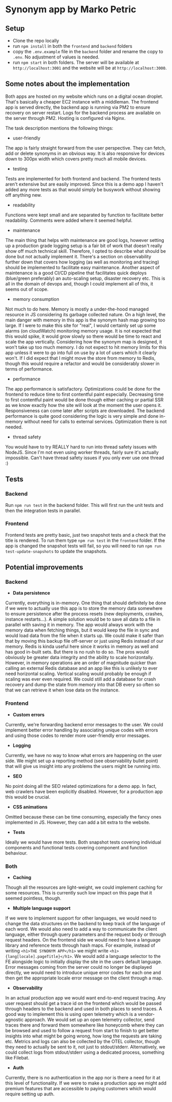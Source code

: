 # Synonym app by Marko Petric

## Setup

* Clone the repo locally
* run `npm install` in both the `frontend` and `backend` folders
* copy the `.env.example` file in the `backend` folder and rename the copy to `.env`. No adjustment of values is needed.
* run `npm start` in both folders.
The server will be available at `http://localhost:3001` and the website will be at `http://localhost:3000`.

## Some notes about the implementation

Both apps are hosted on my website which runs on a digital ocean droplet. That's basically a cheaper EC2 instance with a middleman. The frontend app is served directly, the backend app is running via PM2 to ensure recovery on server restart. Logs for the backend process are available on the server through PM2. Hosting is configured via Nginx.

The task description mentions the following things:

* user-friendly

The app is fairly straight forward from the user perspective. They can fetch, add or delete synonyms in an obvious way. It is also responsive for devices down to 300px width which covers pretty much all mobile devices.
* testing

Tests are implemented for both frontend and backend. The frontend tests aren't extensive but are easily improved. Since this is a demo app I haven't added any more tests as that would simply be busywork without showing off anything new.
* readability

Functions were kept small and are separated by function to facilitate better readability. Comments were added where it seemed helpful.
* maintenance

The main thing that helps with maintenance are good logs, however setting up a production grade logging setup is a fair bit of work that doesn't really show off much technical skill. Therefore, I opted to describe what should be done but not actually implement it. There's a section on observability further down that covers how logging (as well as monitoring and tracing) should be implemented to facilitate easy maintenance. Another aspect of maintenance is a good CI/CD pipeline that facilitates quick deploys (blue/green preferably) an auto-scaling setup, disaster recovery etc. This is all in the domain of devops and, though I could implement all of this, it seems out of scope.
* memory consumption

Not much to do here. Memory is mostly a under-the-hood managed resource in JS considering its garbage collected nature. On a high level, the main danger with memory in this app is the synonym hash map growing too large. If I were to make this site for "real", I would certainly set up some alarms (on cloudWatch) monitoring memory usage. It is not expected that this would spike, it would grow slowly so there would be time to react and scale the app vertically. Considering how the synonym map is designed, it won't take up too much memory. I do not expect to hit memory limits for this app unless it were to go into full on use by a lot of users which it clearly won't. If I did expect that I might move the store from memory to Redis, though this would require a refactor and would be considerably slower in terms of performance.
* performance

The app performance is satisfactory. Optimizations could be done for the frontend to reduce time to first contentful paint especially. Decreasing time to first contentful paint would be done though either caching or partial SSR as we know exactly how the site will look at the moment the user opens it. Responsiveness can come later after scripts are downloaded. The backend performance is quite good considering the logic is very simple and done in-memory without need for calls to external services. Optimization there is not needed.
* thread safety

You would have to try REALLY hard to run into thread safety issues with NodeJS. Since I'm not even using worker threads, fairly sure it's actually impossible. Can't have thread safety issues if you only ever use one thread :)

## Tests

### Backend

Run `npm run test` in the backend folder. This will first run the unit tests and then the integration tests in parallel.

### Frontend

Frontend tests are pretty basic, just two snapshot tests and a check that the title is rendered. To run them type `npm run test` in the `frontend` folder. If the app is changed the snapshot tests will fail, so you will need to run `npm run test-update-snapshots` to update the snapshots.

## Potential improvements

### Backend
* **Data persistence**

Currently, everything is in-memory. One thing that should definitely be done if we were to actually use this app is to store the memory data somewhere to ensure persistence after the process resets (new deployments, crashes, instance restarts...). A simple solution would be to save all data to a file in parallel with saving it in memory. The app would always work with the memory data when fetching things, but it would keep the file in sync and would load data from the file when it starts up. We could make it safer than that by moving this backup file off-server or just using Redis instead of our memory. Redis is kinda useful here since it works in memory as well and has good in-built sets. But there is no rush to do so. The pros would obviously be greater data integrity and the ability to scale horizontally. However, in memory operations are an order of magnitude quicker than calling an external Redis database and an app like this is unlikely to ever need horizontal scaling. Vertical scaling would probably be enough if scaling was ever even required. We could still add a database for crash recovery and dump the state from memory into that DB every so often so that we can retrieve it when lose data on the instance.

### Frontend

* **Custom errors**

Currently, we're forwarding backend error messages to the user. We could implement better error handling by associating unique codes with errors and using those codes to render more user-friendly error messages.

* **Logging**

Currently, we have no way to know what errors are happening on the user side. We might set up a reporting method (see observability bullet point) that will give us insight into any problems the users might be running into.

* **SEO**

No point doing all the SEO related optimizations for a demo app. In fact, web crawlers have been explicitly disabled. However, for a production app this would be crucial.

* **CSS animations**

Omitted because these can be time consuming, especially the fancy ones implemented in JS. However, they can add a bit extra to the website.

* **Tests**

Ideally we would have more tests. Both snapshot tests covering individual components and functional tests covering component and function behaviour.

### Both

* **Caching**

Though all the resources are light-weight, we could implement caching for some resources. This is currently such low impact on this page that it seemed pointless, though.

* **Multiple language support**

If we were to implement support for other languages, we would need to change the data structures on the backend to keep track of the language of each word. We would also need to add a way to communicate the client language, either through query parameters and the request body or through request headers. On the frontend side we would need to have a language library and reference texts through hash maps. For example, instead of writing `<h1>THE SYNONYM APP</h1>` we might write `<h1>{lang[locale].pageTitle}</h1>`. We would add a language selector to the FE alongside logic to initially display the site in the users default language. Error messages coming from the server could no longer be displayed directly, we would need to introduce unique error codes for each one and then get the appropriate locale error message on the client through a map.

* **Observability**

In an actual production app we would want end-to-end request tracing. Any user request should get a trace id on the frontend which would be passed through headers to the backend and used in both places to send traces. A good way to implement this is using open telemetry which is a vendor-agnostic approach. We would set up an open telemetry collector, send traces there and forward them somewhere like honeycomb where they can be browsed and used to follow a request from start to finish to get better insights into what might be going wrong, how long the requests are taking etc. Metrics and logs can also be collected by the OTEL collector, though they need to actually be sent to it, not just to stdout/stderr. Alternatively, we could collect logs from stdout/stderr using a dedicated process, something like Filebat.

* **Auth**

Currently, there is no authentication in the app nor is there a need for it at this level of functionality. If we were to make a production app we might add premium features that are accessible to paying customers which would require setting up auth.
